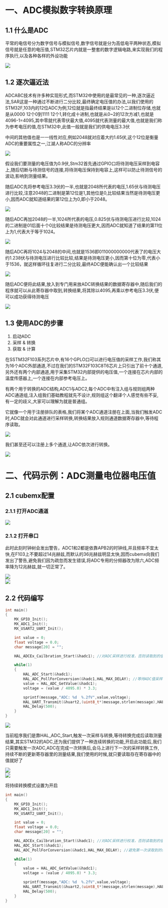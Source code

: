 # 一、ADC模拟数字转换原理

## 1.1 什么是ADC

平常的电信号分为数字信号与模拟信号,数字信号就是分为高低电平两种状态,模拟信号就是任意的电压值,STM32芯片内就是一整套的数字逻辑电路,来实现我们的程序执行,以及各种各样的外设功能

<div><img src="https://cdn.jsdelivr.net/gh/lcekold/blogimage@main/Network/Snipaste_2025-03-10_20-52-07.png"></div>

## 1.2 逐次逼近法

ADCABC技术有许多种实现形式,而STM32中使用的是最常见的一种,逐次逼近法,SAR这是一种通过不断进行二分比较,最终确定电压值的办法,以我们使用的STM32F,103内的12位ADC为例,12位就是指最终结果是以12个二进制位存储,也就是从0000 12个0到1111 12个1,转化成十进制,也就是从0~2的12次方减1,也就是4096-1=4095,其中零就代表零伏最大值,4095就代表测量的最大值,也就是我们称为参考电压的值,在STM32中,此值一般就是我们的供电电压3.3伏

中间的其他值也是一一线性对应,例如2048就对应着大约1.65伏,这个12位是衡量ADC的重要属性之一,江湖人称ADC的分辨率

<div><img src="https://cdn.jsdelivr.net/gh/lcekold/blogimage@main/Network/Snipaste_2025-03-10_20-56-45.png"></div>

假设我们要测量的电压值为0.9伏,Stm32首先通过GPIO口将待测电压采样到电容上,随后切断与待测信号的连接,将待测电压保持到电容上,这样可以防止待测信号的波动,影响到测量结果。

随后ADC先将参考电压3.3伏的一半,也就是2048所代表的电压,1.65伏与待测电压进行比较,注意2048的二进制是第12位是1,其他位是0,比较结果当然是待测电压更小,因而ADC就知道结果的第12位上为0,即小于2048。

<div><img src="https://cdn.jsdelivr.net/gh/lcekold/blogimage@main/Network/Snipaste_2025-03-10_21-00-35.png"></div>

随后ADC再加2048的一半,1024所代表的电压,0.825伏与待测电压进行比较,1024的二进制是01后面十个0比较结果是待测电压更大,因而ADC就知道了结果的第11位上为1,代表大于等于1024。

<div><img src="https://cdn.jsdelivr.net/gh/lcekold/blogimage@main/Network/Snipaste_2025-03-10_21-02-09.png"></div>

随后ADC再将1024与2048的中间,也就是1536即011000000000代表了的电压大约1.238伏与待测电压进行比较比较,结果是待测电压更小,因而第十位为零,代表小于1536，就这样循环往复进行二分比较,最终ADC便能确认出一个比较结果

<div><img src="https://cdn.jsdelivr.net/gh/lcekold/blogimage@main/Network/Snipaste_2025-03-10_21-03-48.png"></div>

随后ADC便将此结果,放入到专门用来放ADC转换结果的数据寄存器中,随后我们的程序就可以从此寄存器中取到,转换结果,将其除以4095,再乘以参考电压3.3伏,便可以成功获得待测电压

<div><img src="https://cdn.jsdelivr.net/gh/lcekold/blogimage@main/Network/Snipaste_2025-03-10_21-04-42.png"></div>

## 1.3 使用ADC的步骤

1. 启动ADC
2. 采样 & 转换
3. 获取 & 计算


在SSTM32F103系列芯片中,有16个GPLO口可以进行电压值的采样工作,我们称其为16个ADC外部通道,不过在我们的STM32F103C8T6芯片上只引出了前十个通道,另外还有两个内部通道,用于采集STM32内部提供的电压值,一个连接在芯片内部的温度传感器上,一个连接在内部参考电压上。

有两个用于转换的ADC结构,ADC1与ADC2,每个ADC中有注入组与规则组两种ADC通道组,注入组我们基础教程就先不设计,规则组这个翻译个人感觉有些不妥,有一定的歧义,大家可以理解为就是普通组。

它就像一个用于注册排队的表格,我们将某个ADC通道注册在上面,当我们触发ADC时,ADC就会对此通道进行采样转换,转换结果放入规则通道数据寄存器中,等待程序读取。

<div><img src="https://cdn.jsdelivr.net/gh/lcekold/blogimage@main/Network/Snipaste_2025-03-10_21-12-26.png"></div>

我们甚至还可以注册上多个通道,让ADC依次进行转换。

<div><img src="https://cdn.jsdelivr.net/gh/lcekold/blogimage@main/Network/Snipaste_2025-03-10_21-13-13.png"></div>

# 二、代码示例：ADC测量电位器电压值

## 2.1 cubemx配置

### 2.1.1 打开ADC通道

<div><img src="https://cdn.jsdelivr.net/gh/lcekold/blogimage@main/Network/Snipaste_2025-03-10_21-15-33.png"></div>

### 2.1.2 打开串口

此时此刻时钟树会发出警告，ADC1和2都是依靠APB2的时钟线,并且频率不宜太快,在F103上不要超过14兆赫兹,而默认的36兆赫兹明显太快,因而cubemx向我们发出了警告,避免我们因为疏忽而发生错误,将ADC专用的分频器改为除六,ADC频率降为12兆赫兹,就一切正常了。

<div><img src="https://cdn.jsdelivr.net/gh/lcekold/blogimage@main/Network/Snipaste_2025-03-10_21-17-49.png"></div>

<div><img src="https://cdn.jsdelivr.net/gh/lcekold/blogimage@main/Network/Snipaste_2025-03-10_21-18-30.png"></div>

## 2.2 代码编写

```c++
int main()
{
    MX_GPIO_Init();
    MX_ADC1_Init();
    MX_USART2_UART_Init();

    int value = 0;
    float voltage = 0.0;
    char message[20] = "";

    HAL_ADCEx_Cailbration_Start(&hadc1); //对ADC采样进行校准，否则读取到的值可能会不准确

    while(1)
    {
        HAL_ADC_Start(&hadc1);
        HAL_ADC_PollForConversion(&hadc1,HAL_MAX_DELAY); //等待ADC值采样完成，否则可能读取到上一次采样值或者默认值
        value = HAL_ADC_GetValue(&hadc1);
        voltage = (value / 4095.0) * 3.3;

        sprintf(message,"ADC: %d  %.2fV",value,voltage);
        HAL_UART_Transmit(&huart2,(uint8_t*)message,strlen(message),HAL_MAX_DELAY);
        HAL_Delay(500);
    }
}
```

<div><img src="https://cdn.jsdelivr.net/gh/lcekold/blogimage@main/Network/Snipaste_2025-03-10_21-25-46.png"></div>

当前程序我们是靠HAL_ADC_Start,触发一次采样与转换,等待转换完成后读取测量结果,其实STM32的ADC,还为我们提供了一种连续转换的功能,开启此功能后,我们只需要触发一次ADC,ADC在完成一次转换后,会马上进行下一次的采样转换工作,持续不断的更新寄存器里的测量结果,我们使用的时候,就只要读取存在寄存器中的值就好了

<div><img src="https://cdn.jsdelivr.net/gh/lcekold/blogimage@main/Network/Snipaste_2025-03-10_21-27-30.png"></div>

<div><img src="https://cdn.jsdelivr.net/gh/lcekold/blogimage@main/Network/Snipaste_2025-03-10_21-28-09.png"></div>

将持续转换模式设置为开启

```c++
int main()
{
    MX_GPIO_Init();
    MX_ADC1_Init();
    MX_USART2_UART_Init();

    int value = 0;
    float voltage = 0.0;
    char message[20] = "";

    HAL_ADCEx_Cailbration_Start(&hadc1); //对ADC采样进行校准，否则读取到的值可能会不准确
    HAL_ADC_Start(&hadc1);
    HAL_ADC_PollForConversion(&hadc1,HAL_MAX_DELAY); //避免第一次读取到的值为默认值即可

    while(1)
    {
        value = HAL_ADC_GetValue(&hadc1);
        voltage = (value / 4095.0) * 3.3;

        sprintf(message,"ADC: %d  %.2fV",value,voltage);
        HAL_UART_Transmit(&huart2,(uint8_t*)message,strlen(message),HAL_MAX_DELAY);
        HAL_Delay(500);
    }
}
```

